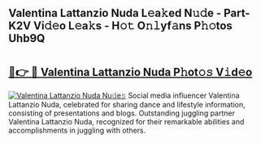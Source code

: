 ## Valentina Lattanzio Nuda L𝚎a𝚔ed N𝚞𝚍e - Part-K2V Vi𝚍𝚎o L𝚎a𝚔s - H𝚘𝚝 O𝚗𝚕yf𝚊ns P𝚑𝚘tos Uhb9Q

# <h2><a href="http://kfedta3.oniu.top/?m=Valentina+Lattanzio+Nuda">🔗👉 🔴 Valentina Lattanzio Nuda P𝚑ot𝚘𝚜 V𝚒d𝚎o</a></h2>

[![Valentina Lattanzio Nuda Nu𝚍e𝚜](https://i.imgur.com/0qMVB7G.gif)](http://kfedta3.oniu.top/?m=Valentina+Lattanzio+Nuda)
Social media influencer Valentina Lattanzio Nuda, celebrated for sharing dance and lifestyle information, consisting of presentations and blogs. Outstanding juggling partner Valentina Lattanzio Nuda, recognized for their remarkable abilities and accomplishments in juggling with others.  
